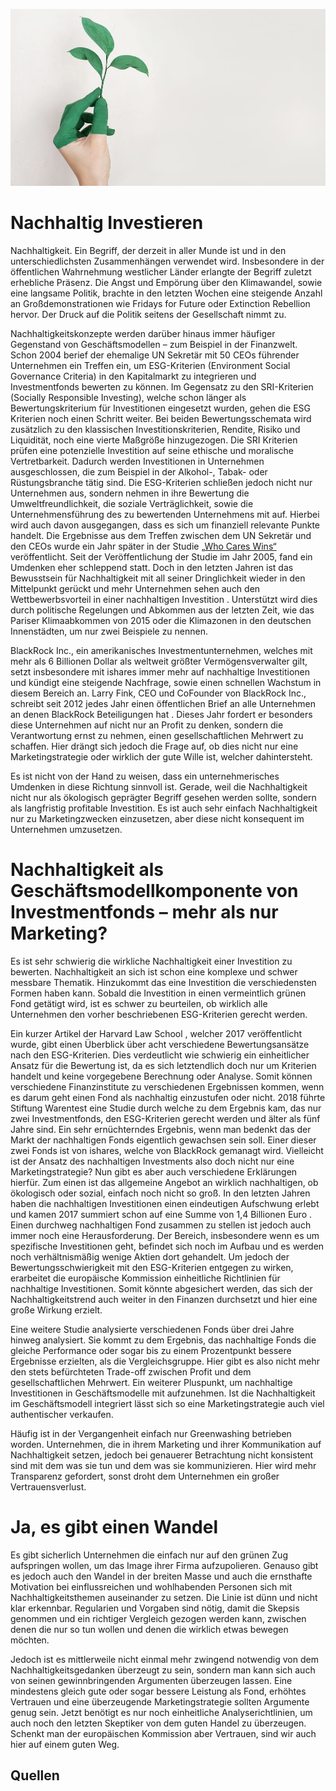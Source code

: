 ![Harley](01.jpg)

# Nachhaltig Investieren

Nachhaltigkeit. Ein Begriff, der derzeit in aller Munde ist und in den unterschiedlichsten Zusammenhängen verwendet wird. Insbesondere in der öffentlichen Wahrnehmung westlicher Länder erlangte der Begriff zuletzt erhebliche Präsenz. Die Angst und Empörung über den Klimawandel, sowie eine langsame Politik, brachte in den letzten Wochen eine steigende Anzahl an Großdemonstrationen wie Fridays for Future oder Extinction Rebellion hervor. Der Druck auf die Politik seitens der Gesellschaft nimmt zu.

Nachhaltigkeitskonzepte werden darüber hinaus immer häufiger Gegenstand von Geschäftsmodellen – zum Beispiel in der Finanzwelt. Schon 2004 berief der ehemalige UN Sekretär mit 50 CEOs führender Unternehmen ein Treffen ein, um ESG-Kriterien (Environment Social Governance Criteria) in den Kapitalmarkt zu integrieren und Investmentfonds bewerten zu können. Im Gegensatz zu den SRI-Kriterien (Socially Responsible Investing), welche schon länger als Bewertungskriterium für Investitionen eingesetzt wurden, gehen die ESG Kriterien noch einen Schritt weiter. Bei beiden Bewertungsschemata wird zusätzlich zu den klassischen Investitionskriterien, Rendite, Risiko und Liquidität, noch eine vierte Maßgröße hinzugezogen. Die SRI Kriterien prüfen eine potenzielle Investition auf seine ethische und moralische Vertretbarkeit. Dadurch werden Investitionen in Unternehmen ausgeschlossen, die zum Beispiel in der Alkohol-, Tabak- oder Rüstungsbranche tätig sind. Die ESG-Kriterien schließen jedoch nicht nur Unternehmen aus, sondern nehmen in ihre Bewertung die Umweltfreundlichkeit, die soziale Verträglichkeit, sowie die Unternehmensführung des zu bewertenden Unternehmens mit auf. Hierbei wird auch davon ausgegangen, dass es sich um finanziell relevante Punkte handelt. Die Ergebnisse aus dem Treffen zwischen dem UN Sekretär und den CEOs wurde ein Jahr später in der Studie [„Who Cares Wins“](https://www.unglobalcompact.org/docs/issues_doc/Financial_markets/who_cares_who_wins.pdf) veröffentlicht. Seit der Veröffentlichung der Studie im Jahr 2005, fand ein Umdenken eher schleppend statt. Doch in den letzten Jahren ist das Bewusstsein für Nachhaltigkeit mit all seiner Dringlichkeit wieder in den Mittelpunkt gerückt und mehr Unternehmen sehen auch den Wettbewerbsvorteil in einer nachhaltigen Investition . Unterstützt wird dies durch politische Regelungen und Abkommen aus der letzten Zeit, wie das Pariser Klimaabkommen von 2015 oder die Klimazonen in den deutschen Innenstädten, um nur zwei Beispiele zu nennen.

BlackRock Inc., ein amerikanisches Investmentunternehmen, welches mit mehr als 6 Billionen Dollar als weltweit größter Vermögensverwalter gilt, setzt insbesondere mit ishares immer mehr auf nachhaltige Investitionen und kündigt eine steigende Nachfrage, sowie einen schnellen Wachstum in diesem Bereich an. Larry Fink, CEO und CoFounder von BlackRock Inc., schreibt seit 2012 jedes Jahr einen öffentlichen Brief an alle Unternehmen an denen BlackRock Beteiligungen hat . Dieses Jahr fordert er besonders diese Unternehmen auf nicht nur an Profit zu denken, sondern die Verantwortung ernst zu nehmen, einen gesellschaftlichen Mehrwert zu schaffen. Hier drängt sich jedoch die Frage auf, ob dies nicht nur eine Marketingstrategie oder wirklich der gute Wille ist, welcher dahintersteht.

Es ist nicht von der Hand zu weisen, dass ein unternehmerisches Umdenken in diese Richtung sinnvoll ist. Gerade, weil die Nachhaltigkeit nicht nur als ökologisch geprägter Begriff gesehen werden sollte, sondern als langfristig profitable Investition. Es ist auch sehr einfach Nachhaltigkeit nur zu Marketingzwecken einzusetzen, aber diese nicht konsequent im Unternehmen umzusetzen.

# Nachhaltigkeit als Geschäftsmodellkomponente von Investmentfonds – mehr als nur Marketing?

Es ist sehr schwierig die wirkliche Nachhaltigkeit einer Investition zu bewerten. Nachhaltigkeit an sich ist schon eine komplexe und schwer messbare Thematik. Hinzukommt das eine Investition die verschiedensten Formen haben kann. Sobald die Investition in einen vermeintlich grünen Fond getätigt wird, ist es schwer zu beurteilen, ob wirklich alle Unternehmen den vorher beschriebenen ESG-Kriterien gerecht werden.

Ein kurzer Artikel der Harvard Law School , welcher 2017 veröffentlicht wurde, gibt einen Überblick über acht verschiedene Bewertungsansätze nach den ESG-Kriterien. Dies verdeutlicht wie schwierig ein einheitlicher Ansatz für die Bewertung ist, da es sich letztendlich doch nur um Kriterien handelt und keine vorgegebene Berechnung oder Analyse. Somit können verschiedene Finanzinstitute zu verschiedenen Ergebnissen kommen, wenn es darum geht einen Fond als nachhaltig einzustufen oder nicht. 2018 führte Stiftung Warentest eine Studie durch welche zu dem Ergebnis kam, das nur zwei Investmentfonds, den ESG-Kriterien gerecht werden und älter als fünf Jahre sind. Ein sehr ernüchterndes Ergebnis, wenn man bedenkt das der Markt der nachhaltigen Fonds eigentlich gewachsen sein soll. Einer dieser zwei Fonds ist von ishares, welche von BlackRock gemanagt wird. Vielleicht ist der Ansatz des nachhaltigen Investments also doch nicht nur eine Marketingstrategie? Nun gibt es aber auch verschiedene Erklärungen hierfür. Zum einen ist das allgemeine Angebot an wirklich nachhaltigen, ob ökologisch oder sozial, einfach noch nicht so groß. In den letzten Jahren haben die nachhaltigen Investitionen einen eindeutigen Aufschwung erlebt und kamen 2017 summiert schon auf eine Summe von 1,4 Billionen Euro . Einen durchweg nachhaltigen Fond zusammen zu stellen ist jedoch auch immer noch eine Herausforderung. Der Bereich, insbesondere wenn es um spezifische Investitionen geht, befindet sich noch im Aufbau und es werden noch verhältnismäßig wenige Aktien dort gehandelt. Um jedoch der Bewertungsschwierigkeit mit den ESG-Kriterien entgegen zu wirken, erarbeitet die europäische Kommission einheitliche Richtlinien für nachhaltige Investitionen. Somit könnte abgesichert werden, das sich der Nachhaltigkeitstrend auch weiter in den Finanzen durchsetzt und hier eine große Wirkung erzielt.

Eine weitere Studie analysierte verschiedenen Fonds über drei Jahre hinweg analysiert. Sie kommt zu dem Ergebnis, das nachhaltige Fonds die gleiche Performance oder sogar bis zu einem Prozentpunkt bessere Ergebnisse erzielten, als die Vergleichsgruppe. Hier gibt es also nicht mehr den stets befürchteten Trade-off zwischen Profit und dem gesellschaftlichen Mehrwert. Ein weiterer Pluspunkt, um nachhaltige Investitionen in Geschäftsmodelle mit aufzunehmen. Ist die Nachhaltigkeit im Geschäftsmodell integriert lässt sich so eine Marketingstrategie auch viel authentischer verkaufen.

Häufig ist in der Vergangenheit einfach nur Greenwashing betrieben worden. Unternehmen, die in ihrem Marketing und ihrer Kommunikation auf Nachhaltigkeit setzen, jedoch bei genauerer Betrachtung nicht konsistent sind mit dem was sie tun und dem was sie kommunizieren. Hier wird mehr Transparenz gefordert, sonst droht dem Unternehmen ein großer Vertrauensverlust.

# Ja, es gibt einen Wandel

Es gibt sicherlich Unternehmen die einfach nur auf den grünen Zug aufspringen wollen, um das Image ihrer Firma aufzupolieren. Genauso gibt es jedoch auch den Wandel in der breiten Masse und auch die ernsthafte Motivation bei einflussreichen und wohlhabenden Personen sich mit Nachhaltigkeitsthemen auseinander zu setzen. Die Linie ist dünn und nicht klar erkennbar.
Regularien und Vorgaben sind nötig, damit die Skepsis genommen und ein richtiger Vergleich gezogen werden kann, zwischen denen die nur so tun wollen und denen die wirklich etwas bewegen möchten.

Jedoch ist es mittlerweile nicht einmal mehr zwingend notwendig von dem Nachhaltigkeitsgedanken überzeugt zu sein, sondern man kann sich auch von seinen gewinnbringenden Argumenten überzeugen lassen. Eine mindestens gleich gute oder sogar bessere Leistung als Fond, erhöhtes Vertrauen und eine überzeugende Marketingstrategie sollten Argumente genug sein. Jetzt benötigt es nur noch einheitliche Analyserichtlinien, um auch noch den letzten Skeptiker von dem guten Handel zu überzeugen. Schenkt man der europäischen Kommission aber Vertrauen, sind wir auch hier auf einem guten Weg.

## Quellen
